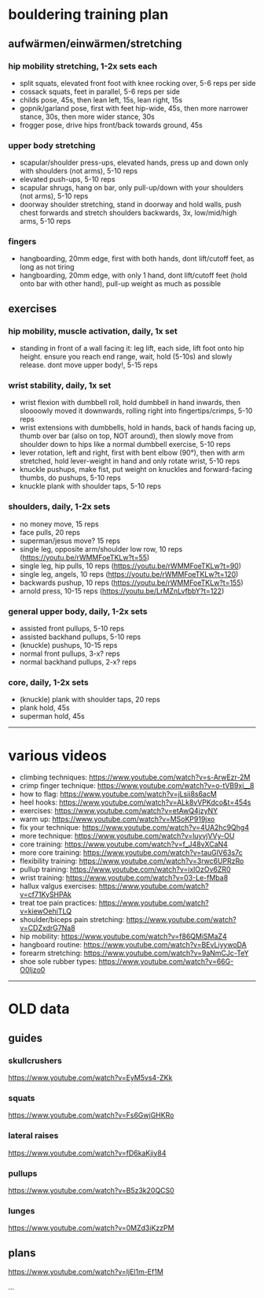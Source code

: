# bouldering training plan

## aufwärmen/einwärmen/stretching

### hip mobility stretching, 1-2x sets each

- split squats, elevated front foot with knee rocking over, 5-6 reps per side
- cossack squats, feet in parallel, 5-6 reps per side
- childs pose, 45s, then lean left, 15s, lean right, 15s
- gopnik/garland pose, first with feet hip-wide, 45s, then more narrower stance, 30s, then more wider stance, 30s
- frogger pose, drive hips front/back towards ground, 45s

### upper body stretching

- scapular/shoulder press-ups, elevated hands, press up and down only with shoulders (not arms), 5-10 reps
- elevated push-ups, 5-10 reps
- scapular shrugs, hang on bar, only pull-up/down with your shoulders (not arms), 5-10 reps
- doorway shoulder stretching, stand in doorway and hold walls, push chest forwards and stretch shoulders backwards, 3x, low/mid/high arms, 5-10 reps

### fingers

- hangboarding, 20mm edge, first with both hands, dont lift/cutoff feet, as long as not tiring
- hangboarding, 20mm edge, with only 1 hand, dont lift/cutoff feet (hold onto bar with other hand), pull-up weight as much as possible

## exercises

### hip mobility, muscle activation, daily, 1x set

- standing in front of a wall facing it: leg lift, each side, lift foot onto hip height. ensure you reach end range, wait, hold (5-10s) and slowly release. dont move upper body!, 5-15 reps

### wrist stability, daily, 1x set

- wrist flexion with dumbbell roll, hold dumbbell in hand inwards, then sloooowly moved it downwards, rolling right into fingertips/crimps, 5-10 reps
- wrist extensions with dumbbells, hold in hands, back of hands facing up, thumb over bar (also on top, NOT around), then slowly move from shoulder down to hips like a normal dumbbell exercise, 5-10 reps
- lever rotation, left and right, first with bent elbow (90°), then with arm stretched, hold lever-weight in hand and only rotate wrist, 5-10 reps
- knuckle pushups, make fist, put weight on knuckles and forward-facing thumbs, do pushups, 5-10 reps
- knuckle plank with shoulder taps, 5-10 reps

### shoulders, daily, 1-2x sets

- no money move, 15 reps
- face pulls, 20 reps
- superman/jesus move? 15 reps
- single leg, opposite arm/shoulder low row, 10 reps (https://youtu.be/rWMMFoeTKLw?t=55)
- single leg, hip pulls, 10 reps (https://youtu.be/rWMMFoeTKLw?t=90)
- single leg, angels, 10 reps (https://youtu.be/rWMMFoeTKLw?t=120)
- backwards pushup, 10 reps (https://youtu.be/rWMMFoeTKLw?t=155)
- arnold press, 10-15 reps (https://youtu.be/LrMZnLvfbbY?t=122)

### general upper body, daily, 1-2x sets

- assisted front pullups, 5-10 reps
- assisted backhand pullups, 5-10 reps
- (knuckle) pushups, 10-15 reps
- normal front pullups, 3-x? reps
- normal backhand pullups, 2-x? reps

### core, daily, 1-2x sets

- (knuckle) plank with shoulder taps, 20 reps
- plank hold, 45s
- superman hold, 45s

---
# various videos

- climbing techniques: https://www.youtube.com/watch?v=s-ArwEzr-2M
- crimp finger technique: https://www.youtube.com/watch?v=o-tVB9xi__8
- how to flag: https://www.youtube.com/watch?v=jLsii8s6acM
- heel hooks: https://www.youtube.com/watch?v=ALk8vVPKdco&t=454s
- exercises: https://www.youtube.com/watch?v=etAwQ4jzyNY
- warm up: https://www.youtube.com/watch?v=MSoKP919jxo
- fix your technique: https://www.youtube.com/watch?v=4UA2hc9Qhg4
- more technique: https://www.youtube.com/watch?v=luyvjVVy-OU
- core training: https://www.youtube.com/watch?v=f_J48vXCaN4
- more core training: https://www.youtube.com/watch?v=tauGlV63s7c
- flexibility training: https://www.youtube.com/watch?v=3rwc6UPRzRo
- pullup training: https://www.youtube.com/watch?v=ixlOzOv6ZR0
- wrist training: https://www.youtube.com/watch?v=03-Le-fMba8
- hallux valgus exercises: https://www.youtube.com/watch?v=cf71KySHPAk
- treat toe pain practices: https://www.youtube.com/watch?v=kiewOehiTLQ
- shoulder/biceps pain stretching: https://www.youtube.com/watch?v=CDZxdrG7Na8
- hip mobility: https://www.youtube.com/watch?v=f86QMiSMaZ4
- hangboard routine: https://www.youtube.com/watch?v=BEvLiyywoDA
- forearm stretching: https://www.youtube.com/watch?v=9aNmCJc-TeY
- shoe sole rubber types: https://www.youtube.com/watch?v=66G-O0ljzo0

---
# OLD data
## guides

### skullcrushers

https://www.youtube.com/watch?v=EyM5vs4-ZKk

### squats

https://www.youtube.com/watch?v=Fs6GwjGHKRo

### lateral raises

https://www.youtube.com/watch?v=fD6kaKjiy84

### pullups

https://www.youtube.com/watch?v=B5z3k20QCS0

### lunges

https://www.youtube.com/watch?v=0MZd3iKzzPM



## plans

https://www.youtube.com/watch?v=IjEl1m-Ef1M

...

